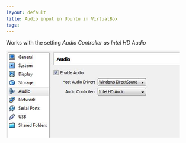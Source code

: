 ```yaml
---
layout: default
title: Audio input in Ubuntu in VirtualBox
tags:
---
```


Works with the setting _Audio Controller as Intel HD Audio_

![Audio Controller as Intel HD Audio](/assets/img/virtualbox-audio.jpg)

